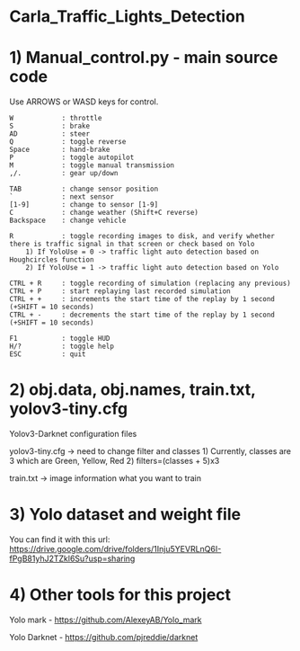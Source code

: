 # Carla_Traffic_Lights_Detection

# 1) Manual_control.py - main source code

Use ARROWS or WASD keys for control.

    W            : throttle
    S            : brake
    AD           : steer
    Q            : toggle reverse
    Space        : hand-brake
    P            : toggle autopilot
    M            : toggle manual transmission
    ,/.          : gear up/down

    TAB          : change sensor position
    `            : next sensor
    [1-9]        : change to sensor [1-9]
    C            : change weather (Shift+C reverse)
    Backspace    : change vehicle

    R            : toggle recording images to disk, and verify whether there is traffic signal in that screen or check based on Yolo
        1) If YoloUse = 0 -> traffic light auto detection based on Houghcircles function
        2) If YoloUse = 1 -> traffic light auto detection based on Yolo

    CTRL + R     : toggle recording of simulation (replacing any previous)
    CTRL + P     : start replaying last recorded simulation
    CTRL + +     : increments the start time of the replay by 1 second (+SHIFT = 10 seconds)
    CTRL + -     : decrements the start time of the replay by 1 second (+SHIFT = 10 seconds)

    F1           : toggle HUD
    H/?          : toggle help
    ESC          : quit

# 2) obj.data, obj.names, train.txt, yolov3-tiny.cfg 
Yolov3-Darknet configuration files

yolov3-tiny.cfg -> need to change filter and classes
    1) Currently, classes are 3 which are Green, Yellow, Red
    2) filters=(classes + 5)x3

train.txt -> image information what you want to train

# 3) Yolo dataset and weight file 
You can find it with this url: https://drive.google.com/drive/folders/1Inju5YEVRLnQ6I-fPgB81yhJ2TZkl6Su?usp=sharing

# 4) Other tools for this project
Yolo mark - https://github.com/AlexeyAB/Yolo_mark

Yolo Darknet - https://github.com/pjreddie/darknet
